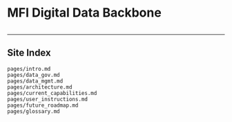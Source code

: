 # MFI Digital Data Backbone

```{include} pages/intro.md
```

***

## Site Index

```{toctree}
pages/intro.md
pages/data_gov.md
pages/data_mgmt.md
pages/architecture.md
pages/current_capabilities.md
pages/user_instructions.md
pages/future_roadmap.md
pages/glossary.md
```